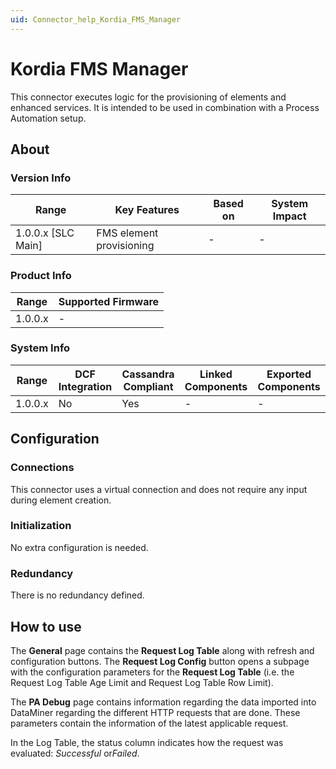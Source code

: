 ```yaml
---
uid: Connector_help_Kordia_FMS_Manager
---
```


# Kordia FMS Manager

This connector executes logic for the provisioning of elements and enhanced services. It is intended to be used in combination with a Process Automation setup.

## About

### Version Info

| **Range**            | **Key Features**         | **Based on** | **System Impact** |
|----------------------|--------------------------|--------------|-------------------|
| 1.0.0.x \[SLC Main\] | FMS element provisioning | \-           | \-                |

### Product Info

| **Range** | **Supported Firmware** |
|-----------|------------------------|
| 1.0.0.x   | \-                     |

### System Info

| **Range** | **DCF Integration** | **Cassandra Compliant** | **Linked Components** | **Exported Components** |
|-----------|---------------------|-------------------------|-----------------------|-------------------------|
| 1.0.0.x   | No                  | Yes                     | \-                    | \-                      |

## Configuration

### Connections

This connector uses a virtual connection and does not require any input during element creation.

### Initialization

No extra configuration is needed.

### Redundancy

There is no redundancy defined.

## How to use

The **General** page contains the **Request Log Table** along with refresh and configuration buttons. The **Request Log Config** button opens a subpage with the configuration parameters for the **Request Log Table** (i.e. the Request Log Table Age Limit and Request Log Table Row Limit).

The **PA Debug** page contains information regarding the data imported into DataMiner regarding the different HTTP requests that are done. These parameters contain the information of the latest applicable request.

In the Log Table, the status column indicates how the request was evaluated: *Successful* or*Failed*.
